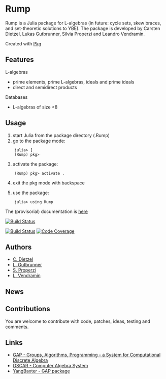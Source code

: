 
# Rump
Rump is a Julia package for L-algebras (in future: cycle sets, skew braces, and set-theoretic solutions to YBE). The package is developed by Carsten Dietzel, Lukas Gutbrunner, Silvia Properzi and Leandro Vendramin.

Created with [Pkg](https://github.com/JuliaLang/julia)

Features
--------
L-algebras
* prime elements, prime L-algebras, ideals and prime ideals
* direct and semidirect products

Databases
* L-algebras of size <8

Usage
--------
1. start Julia from the package directory (.Rump)
2. go to the package mode:
```julia-repl
    julia> ]
    (Rump) pkg>
```
3. activate the package:
```julia-repl
    (Rump) pkg> activate .
```
4.  exit the pkg mode with backspace

5. use the package:
```julia-repl
    julia> using Rump
```

The (provisorial) documentation is [here](https://htmlpreview.github.io/?https://github.com/Properzi/Rump.jl/blob/master/docs/build/index.html)


[![Build Status](https://github.com/properzi/Rump.jl/actions/workflows/CI.yml/badge.svg?branch=master)](https://github.com/properzi/Rump.jl/actions/workflows/CI.yml?query=branch%3Amaster)

[![Build Status](https://github.com/gap-packages/rig/workflows/CI/badge.svg?branch=master)](https://github.com/gap-packages/rig/actions?query=workflow%3ACI+branch%3Amaster)
[![Code Coverage](https://codecov.io/github/gap-packages/rig/coverage.svg?branch=master&token=)](https://codecov.io/gh/gap-packages/rig)

Authors
-------
* [C. Dietzel](https://sites.google.com/view/carstendietzel/startseite)
* [L. Gutbrunner](https://www.linkedin.com/in/lukas-gutbrunner-b86aa5320/?originalSubdomain=be)
* [S. Properzi](https://properzi.github.io/)
* [L. Vendramin](https://leandrovendramin.org/)

News
----

<!---
Cite as
-------
If you have used Rump in the preparation of a paper please cite it as:
...
-->

Contributions
-------------
You are welcome to contribute with code, patches, ideas, testing and comments.


Links
-----
* [GAP - Groups, Algorithms, Programming - a System for Computational Discrete Algebra](https://www.gap-system.org/)   
* [OSCAR - Computer Algebra System](https://www.oscar-system.org/)
* [YangBaxter - GAP package](https://gap-packages.github.io/YangBaxter/)
